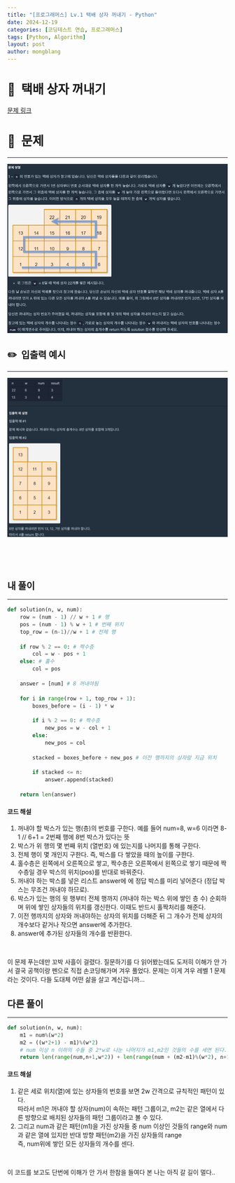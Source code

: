 ```yaml
---
title: "[프로그래머스] Lv.1 택배 상자 꺼내기 - Python"
date: 2024-12-19  
categories: [코딩테스트 연습, 프로그래머스]
tags: [Python, Algorithm]
layout: post
author: mongblang
---
```


# 📌&nbsp; **택배 상자 꺼내기**
[문제 링크](https://school.programmers.co.kr/learn/courses/30/lessons/389478)  

# 📝&nbsp; **문제**
---
![문제](/assets/img/codingtest-post-img/PG389478-1.png)


## ✏️&nbsp; **입출력 예시**
---
![예시](/assets/img/codingtest-post-img/PG389478-2.png) 

&nbsp;  

&nbsp;   



## **내 풀이**  
--- 

```python
def solution(n, w, num):
    row = (num - 1) // w + 1 # 행 
    pos = (num - 1) % w + 1 # 번째 위치 
    top_row = (n-1)//w + 1 # 전체 행
    
    if row % 2 == 0: # 짝수층
        col = w - pos + 1 
    else: # 홀수 
        col = pos
    
    answer = [num] # 8 꺼내야됨 
    
    for i in range(row + 1, top_row + 1):
        boxes_before = (i - 1) * w
        
        if i % 2 == 0: # 짝수층
            new_pos = w - col + 1
        else:
            new_pos = col
    
        stacked = boxes_before + new_pos # 이전 행까지의 상자랑 지금 위치
        
        if stacked <= n:
            answer.append(stacked) 
    
    return len(answer)
```

#### **코드 해설**  
1. 꺼내야 할 박스가 있는 행(층)의 번호를 구한다. 예를 들어 num=8, w=6 이라면 8-1 // 6+1 = 2번째 행에 8번 박스가 있다는 뜻
2. 박스가 위 행의 몇 번째 위치 (열번호) 에 있는지를 나머지를 통해 구한다. 
3. 전체 행이 몇 개인지 구한다. 즉, 박스를 다 쌓았을 때의 높이를 구한다. 
4. 홀수층은 왼쪽에서 오른쪽으로 쌓고, 짝수층은 오른쪽에서 왼쪽으로 쌓기 때문에 짝수층일 경우 박스의 위치(pos)를 반대로 바꿔준다. 
5. 꺼내야 하는 박스를 넣은 리스트 answer에 에 정답 박스를 미리 넣어준다 (정답 박스는 무조건 꺼내야 하므로). 
6. 박스가 있는 행의 윗 행부터 전체 행까지 (꺼내야 하는 박스 위에 쌓인 층 수) 순회하며 위에 쌓인 상자들의 위치를 갱신한다. 이때도 반드시 홀짝처리를 해준다. 
7. 이전 행까지의 상자와 꺼내야하는 상자의 위치를 더해준 뒤 그 개수가 전체 상자의 개수보다 같거나 작으면 answer에 추가한다.
8. answer에 추가된 상자들의 개수를 반환한다. 

&nbsp;  

이 문제 푸는데만 꼬박 사흘이 걸렸다. 질문하기를 다 읽어봤는데도 도저히 이해가 안 가서 결국 공책이랑 펜으로 직접 손코딩해가며 겨우 풀었다.
문제는 이게 겨우 레벨 1 문제라는 것이다. 다들 도대체 어떤 삶을 살고 계신겁니까...  

## **다른 풀이**
---

```python  
def solution(n, w, num):
    m1 = num%(w*2)
    m2 = ((w*2+1) - m1)%(w*2)
    # num 이상 n 이하의 수들 중 2*w로 나눈 나머지가 m1,m2인 것들의 수를 세면 된다.
    return len(range(num,n+1,w*2)) + len(range(num + (m2-m1)%(w*2), n+1, w*2))
```

#### **코드 해설**
1. 같은 세로 위치(열)에 있는 상자들의 번호를 보면 2w 간격으로 규칙적인 패턴이 있다.   
따라서 m1은 꺼내야 할 상자(num)이 속하는 패턴 그룹이고, m2는 같은 열에서 다른 방향으로 배치된 상자들의 패턴 그룹이라고 볼 수 있다. 
2. 그리고 num과 같은 패턴(m1)을 가진 상자들 중 num 이상인 것들의 range와 num과 같은 열에 있지만 반대 방향 패턴(m2)을 가진 상자들의 range  
즉, num위에 쌓인 모든 상자들의 개수를 센다. 

&nbsp;  

이 코드를 보고도 단번에 이해가 안 가서 한참을 들여다 본 나는 아직 갈 길이 멀다..

&nbsp;   
&nbsp;  

